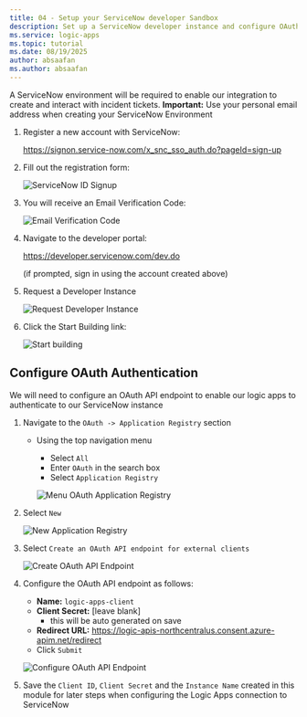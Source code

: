 ```yaml
---
title: 04 - Setup your ServiceNow developer Sandbox
description: Set up a ServiceNow developer instance and configure OAuth for Logic Apps integration.
ms.service: logic-apps
ms.topic: tutorial
ms.date: 08/19/2025
author: absaafan
ms.author: absaafan
---
```


A ServiceNow environment will be required to enable our integration to create and interact with incident tickets.
**Important:** Use your personal email address  when creating your ServiceNow Environment

1. Register a new account with ServiceNow:

    https://signon.service-now.com/x_snc_sso_auth.do?pageId=sign-up

1. Fill out the registration form:

    ![ServiceNow ID Signup](./images/02_01_signup_servicenow_id.png "Signup")

1. You will receive an Email Verification Code:

    ![Email Verification Code](./images/02_02_email_verificaiton_code.png "Verify your account")

1. Navigate to the developer portal: 

     https://developer.servicenow.com/dev.do

    (if prompted, sign in using the account created above)

1. Request a Developer Instance

    ![Request Developer Instance](./images/02_03_request_developer_instance.png)

1. Click the Start Building link:

    ![Start building](./images/02_04_start_building.png)

## Configure OAuth Authentication 
We will need to configure an OAuth API endpoint to enable our logic apps to authenticate to our ServiceNow instance

1. Navigate to the `OAuth -> Application Registry` section
    - Using the top navigation menu
      - Select `All`
      - Enter `OAuth` in the search box
      - Select `Application Registry`

      ![Menu OAuth Application Registry](./images/02_05_menu_application_registry.png "menu oauth application registry")

1. Select `New`

    ![New Application Registry](./images/02_06_application_registry_new_button.png "new application registry")

1. Select `Create an OAuth API endpoint for external clients`
  
    ![Create OAuth API Endpoint](./images/02_07_create_oauth_api_endpoint_external_clients.png "create oauth api endpoint")

1. Configure the OAuth API endpoint as follows:
    - **Name:** `logic-apps-client`
    - **Client Secret:** [leave blank]
      - this will be auto generated on save
    - **Redirect URL:** https://logic-apis-northcentralus.consent.azure-apim.net/redirect
     - Click `Submit`

    ![Configure OAuth API Endpoint](./images/02_08_oauth_client_config.png "configure oauth api endpoint")

1. Save the `Client ID`, `Client Secret` and the `Instance Name` created in this module for later steps when configuring the Logic Apps connection to ServiceNow
